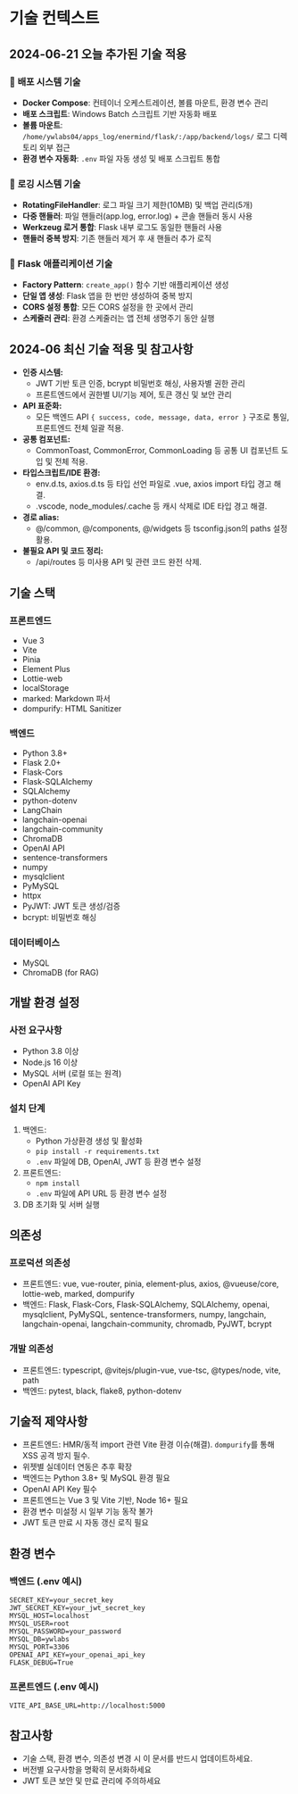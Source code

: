 # 기술 컨텍스트

## 2024-06-21 오늘 추가된 기술 적용

### 🚀 **배포 시스템 기술**
- **Docker Compose**: 컨테이너 오케스트레이션, 볼륨 마운트, 환경 변수 관리
- **배포 스크립트**: Windows Batch 스크립트 기반 자동화 배포
- **볼륨 마운트**: `/home/ywlabs04/apps_log/enermind/flask/:/app/backend/logs/` 로그 디렉토리 외부 접근
- **환경 변수 자동화**: `.env` 파일 자동 생성 및 배포 스크립트 통합

### 🔧 **로깅 시스템 기술**
- **RotatingFileHandler**: 로그 파일 크기 제한(10MB) 및 백업 관리(5개)
- **다중 핸들러**: 파일 핸들러(app.log, error.log) + 콘솔 핸들러 동시 사용
- **Werkzeug 로거 통합**: Flask 내부 로그도 동일한 핸들러 사용
- **핸들러 중복 방지**: 기존 핸들러 제거 후 새 핸들러 추가 로직

### 🐛 **Flask 애플리케이션 기술**
- **Factory Pattern**: `create_app()` 함수 기반 애플리케이션 생성
- **단일 앱 생성**: Flask 앱을 한 번만 생성하여 중복 방지
- **CORS 설정 통합**: 모든 CORS 설정을 한 곳에서 관리
- **스케줄러 관리**: 환경 스케줄러는 앱 전체 생명주기 동안 실행

## 2024-06 최신 기술 적용 및 참고사항

- **인증 시스템:**
  - JWT 기반 토큰 인증, bcrypt 비밀번호 해싱, 사용자별 권한 관리
  - 프론트엔드에서 권한별 UI/기능 제어, 토큰 갱신 및 보안 관리
- **API 표준화:**
  - 모든 백엔드 API `{ success, code, message, data, error }` 구조로 통일, 프론트엔드 전체 일괄 적용.
- **공통 컴포넌트:**
  - CommonToast, CommonError, CommonLoading 등 공통 UI 컴포넌트 도입 및 전체 적용.
- **타입스크립트/IDE 환경:**
  - env.d.ts, axios.d.ts 등 타입 선언 파일로 .vue, axios import 타입 경고 해결.
  - .vscode, node_modules/.cache 등 캐시 삭제로 IDE 타입 경고 해결.
- **경로 alias:**
  - @/common, @/components, @/widgets 등 tsconfig.json의 paths 설정 활용.
- **불필요 API 및 코드 정리:**
  - /api/routes 등 미사용 API 및 관련 코드 완전 삭제.

## 기술 스택
### 프론트엔드
- Vue 3
- Vite
- Pinia
- Element Plus
- Lottie-web
- localStorage
- marked: Markdown 파서
- dompurify: HTML Sanitizer

### 백엔드
- Python 3.8+
- Flask 2.0+
- Flask-Cors
- Flask-SQLAlchemy
- SQLAlchemy
- python-dotenv
- LangChain
- langchain-openai
- langchain-community
- ChromaDB
- OpenAI API
- sentence-transformers
- numpy
- mysqlclient
- PyMySQL
- httpx
- PyJWT: JWT 토큰 생성/검증
- bcrypt: 비밀번호 해싱

### 데이터베이스
- MySQL
- ChromaDB (for RAG)

## 개발 환경 설정
### 사전 요구사항
- Python 3.8 이상
- Node.js 16 이상
- MySQL 서버 (로컬 또는 원격)
- OpenAI API Key

### 설치 단계
1. 백엔드:
   - Python 가상환경 생성 및 활성화
   - `pip install -r requirements.txt`
   - `.env` 파일에 DB, OpenAI, JWT 등 환경 변수 설정
2. 프론트엔드:
   - `npm install`
   - `.env` 파일에 API URL 등 환경 변수 설정
3. DB 초기화 및 서버 실행

## 의존성
### 프로덕션 의존성
- 프론트엔드: vue, vue-router, pinia, element-plus, axios, @vueuse/core, lottie-web, marked, dompurify
- 백엔드: Flask, Flask-Cors, Flask-SQLAlchemy, SQLAlchemy, openai, mysqlclient, PyMySQL, sentence-transformers, numpy, langchain, langchain-openai, langchain-community, chromadb, PyJWT, bcrypt

### 개발 의존성
- 프론트엔드: typescript, @vitejs/plugin-vue, vue-tsc, @types/node, vite, path
- 백엔드: pytest, black, flake8, python-dotenv

## 기술적 제약사항
- 프론트엔드: HMR/동적 import 관련 Vite 환경 이슈(해결). `dompurify`를 통해 XSS 공격 방지 필수.
- 위젯별 실데이터 연동은 추후 확장
- 백엔드는 Python 3.8+ 및 MySQL 환경 필요
- OpenAI API Key 필수
- 프론트엔드는 Vue 3 및 Vite 기반, Node 16+ 필요
- 환경 변수 미설정 시 일부 기능 동작 불가
- JWT 토큰 만료 시 자동 갱신 로직 필요

## 환경 변수

### 백엔드 (.env 예시)
```
SECRET_KEY=your_secret_key
JWT_SECRET_KEY=your_jwt_secret_key
MYSQL_HOST=localhost
MYSQL_USER=root
MYSQL_PASSWORD=your_password
MYSQL_DB=ywlabs
MYSQL_PORT=3306
OPENAI_API_KEY=your_openai_api_key
FLASK_DEBUG=True
```

### 프론트엔드 (.env 예시)
```
VITE_API_BASE_URL=http://localhost:5000
```

## 참고사항
- 기술 스택, 환경 변수, 의존성 변경 시 이 문서를 반드시 업데이트하세요.
- 버전별 요구사항을 명확히 문서화하세요
- JWT 토큰 보안 및 만료 관리에 주의하세요 